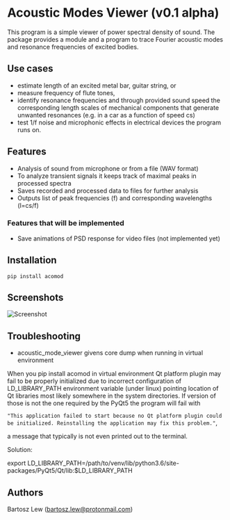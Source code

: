 # Acoustic Modes Viewer (v0.1 alpha)

This program is a simple viewer of power spectral density of sound. 
The package provides a module and a program to trace Fourier acoustic modes and resonance frequencies of excited bodies.

## Use cases
* estimate length of an excited metal bar, guitar string, or 
* measure frequency of flute tones, 
* identify resonance frequencies and through provided sound speed the corresponding length scales of mechanical components that generate unwanted resonances (e.g. in a car as a function of speed cs)
* test 1/f noise and microphonic effects in electrical devices the program runs on.


## Features
* Analysis of sound from microphone or from a file (WAV format)
* To analyze transient signals it keeps track of maximal peaks in processed spectra 
* Saves recorded and processed data to files for further analysis
* Outputs list of peak frequencies (f) and corresponding wavelengths (l=cs/f)

### Features that will be implemented 
* Save animations of PSD response for video files (not implemented yet)

## Installation
`pip install acomod`

## Screenshots

![Screenshot](screenshot.png)

## Troubleshooting
* acoustic\_mode\_viewer givens core dump when running in virtual environment

When you pip install acomod in virtual environment Qt platform plugin may fail to be properly 
initialized due to incorrect configuration of LD_LIBRARY_PATH environment variable (under linux) pointing
location of Qt libraries most likely somewhere in the system directories. If version of those is not the one
required by the PyQt5 the program will fail with

`"This application failed to start because no Qt platform plugin could be initialized. Reinstalling the application may fix this problem."`, 

a message that typically is not even printed out to the terminal.

Solution: 

export LD\_LIBRARY\_PATH=/path/to/venv/lib/python3.6/site-packages/PyQt5/Qt/lib:$LD\_LIBRARY\_PATH



## Authors
Bartosz Lew (bartosz.lew@protonmail.com)
